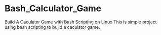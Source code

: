 # Bash_Calculator_Game
Build A Caculator Game with Bash Scripting on Linux
This is  simple project using bash scripting to build a caculator game.